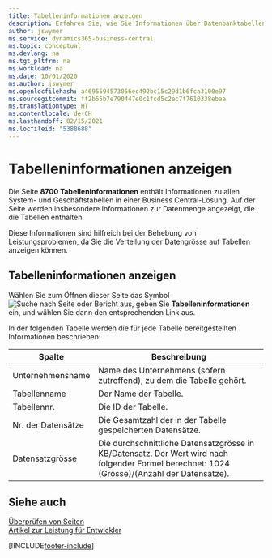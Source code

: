 ```yaml
---
title: Tabelleninformationen anzeigen
description: Erfahren Sie, wie Sie Informationen über Datenbanktabellen direkt über die Clientschnittstelle in Business Central anzeigen können.
author: jswymer
ms.service: dynamics365-business-central
ms.topic: conceptual
ms.devlang: na
ms.tgt_pltfrm: na
ms.workload: na
ms.date: 10/01/2020
ms.author: jswymer
ms.openlocfilehash: a4695594573056ec492bc15c29d1b6fca3100e97
ms.sourcegitcommit: ff2b55b7e790447e0c1fcd5c2ec7f7610338ebaa
ms.translationtype: HT
ms.contentlocale: de-CH
ms.lasthandoff: 02/15/2021
ms.locfileid: "5388688"
---
```

# <a name="viewing-table-information"></a>Tabelleninformationen anzeigen

Die Seite **8700 Tabelleninformationen** enthält Informationen zu allen System- und Geschäftstabellen in einer Business Central-Lösung. Auf der Seite werden insbesondere Informationen zur Datenmenge angezeigt, die die Tabellen enthalten.

Diese Informationen sind hilfreich bei der Behebung von Leistungsproblemen, da Sie die Verteilung der Datengrösse auf Tabellen anzeigen können.

## <a name="viewing-table-information"></a>Tabelleninformationen anzeigen

Wählen Sie zum Öffnen dieser Seite das Symbol ![Suche nach Seite oder Bericht](media/ui-search/search_small.png "Symbol 'Nach Seite oder Bericht suchen'") aus, geben Sie **Tabelleninformationen** ein, und wählen Sie dann den entsprechenden Link aus.

In der folgenden Tabelle werden die für jede Tabelle bereitgestellten Informationen beschrieben:

|Spalte|Beschreibung|
|------|-----------|
|Unternehmensname|Name des Unternehmens (sofern zutreffend), zu dem die Tabelle gehört.|
|Tabellenname|Der Name der Tabelle.|
|Tabellennr.|Die ID der Tabelle.|
|Nr. der Datensätze|Die Gesamtzahl der in der Tabelle gespeicherten Datensätze.|
|Datensatzgrösse|Die durchschnittliche Datensatzgrösse in KB/Datensatz. Der Wert wird nach folgender Formel berechnet: 1024 (Grösse)/(Anzahl der Datensätze). |

## <a name="see-also"></a>Siehe auch

[Überprüfen von Seiten](across-inspect-page.md)  
[Artikel zur Leistung für Entwickler](/dynamics365/business-central/dev-itpro/performance/performance-developer)  


[!INCLUDE[footer-include](includes/footer-banner.md)]